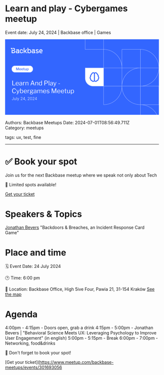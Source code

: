 # Learn and play - Cybergames meetup

Event date: July 24, 2024 | Backbase office | Games

![](assets/placeholder.png)

Authors: Backbase Meetups
Date: 2024-07-01T08:56:49.711Z  
Category: meetups

tags: ux, test, fine
 
---

# ✅ Book your spot

Join us for the next Backbase meetup where we speak not only about Tech

🚨 Limited spots available!

[Get your ticket](https://www.meetup.com/backbase-meetups/events/301693056)

# Speakers & Topics

[Jonathan Bevers](https://www.linkedin.com/in/jonathan-b-019524156/)
"Backdoors & Breaches, an Incident Response Card Game"


# Place and time

🗓️ Event Date: 24 July 2024

🕑 Time: 6:00 pm

📍 Location: Backbase Office, High 5ive Four, Pawia 21, 31-154 Kraków
[See the map](https://googlemaps)

# Agenda

4:00pm - 4:15pm - Doors open, grab a drink
4:15pm - 5:00pm - Jonathan Bevers | "Behavioral Science Meets UX: Leveraging Psychology to Improve User Engagement" (in english)
5:00pm - 5:15pm - Break
6:00pm - 7:00pm - Networking, food&drinks

🚨 Don't forget to book your spot!

[Get your ticket](https://www.meetup.com/backbase-meetups/events/301693056
